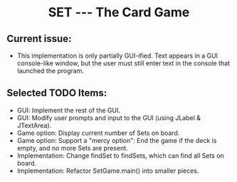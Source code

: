 # <center>SET --- The Card Game</center>

## Current issue:
  * This implementation is only partially GUI-ified. Text appears in a GUI console-like window, but the user must still enter text in the console that launched the program.

## Selected TODO Items:
  * GUI: Implement the rest of the GUI.
  * GUI: Modify user prompts and input to the GUI (using JLabel & JTextArea).
  * Game option: Display current number of Sets on board.
  * Game option: Support a "mercy option": End the game if the deck is empty, and no more Sets are present.
  * Implementation: Change findSet to findSets, which can find all Sets on board.
  * Implementation: Refactor SetGame.main() into smaller pieces.

